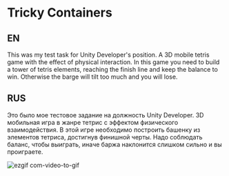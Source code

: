 # Tricky Containers

## EN
This was my test task for Unity Developer's position.
A 3D mobile tetris game with the effect of physical interaction. In this game you need to build a tower of tetris elements, reaching the finish line and keep the balance to win. Otherwise the barge will tilt too much and you will lose.

## RUS
Это было мое тестовое задание на должность Unity Developer.
3D мобильная игра в жанре тетрис с эффектом физического взаимодействия. В этой игре необходимо построить башенку из элементов тетриса, достигнув финишной черты. Надо соблюдать баланс, чтобы выиграть, иначе баржа наклонится слишком сильно и вы проиграете.


![ezgif com-video-to-gif](https://user-images.githubusercontent.com/71431806/219974040-383a4fe5-d9f4-46ca-a179-d457490c93df.gif)


